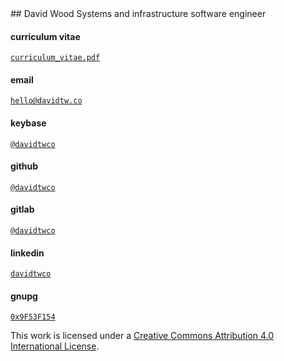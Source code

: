 <div id="intro">
## David Wood
Systems and infrastructure software engineer
</div>

#### curriculum vitae
[`curriculum_vitae.pdf`](/curriculum_vitae.pdf)

#### email
[`hello@davidtw.co`](mailto:hello@davidtw.co)

#### keybase
[`@davidtwco`](https://keybase.io/davidtwco)

#### github
[`@davidtwco`](https://github.com/davidtwco)

#### gitlab
[`@davidtwco`](https://gitlab.com/davidtwco)

#### linkedin
[`davidtwco`](https://www.linkedin.com/in/davidtwco)

#### gnupg
[`0x9F53F154`](https://keybase.io/davidtwco)

<p id="license">
  This work is licensed under a <a rel="license" href="http://creativecommons.org/licenses/by/4.0/">Creative Commons Attribution 4.0 International License</a>.
</p>
